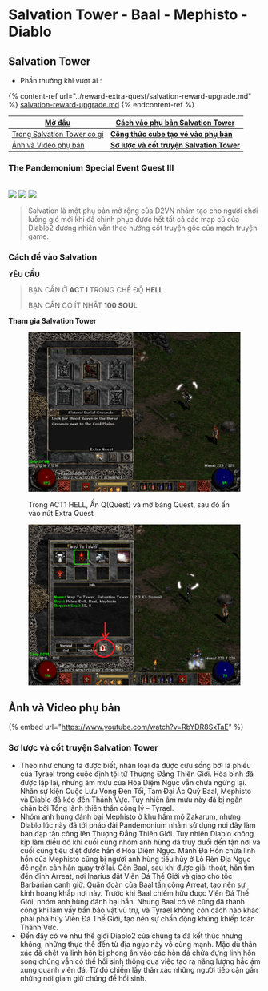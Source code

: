 # Salvation Tower - Baal - Mephisto - Diablo

## Salvation Tower

* Phần thưởng khi vượt ải :

{% content-ref url="../reward-extra-quest/salvation-reward-upgrade.md" %}
[salvation-reward-upgrade.md](../reward-extra-quest/salvation-reward-upgrade.md)
{% endcontent-ref %}

| [Mở đầu](https://diablo2-vn.com/tm/docs/wiki/a/extra-quest-nhiem-vu-mo-rong/salvation-tower/#mo-dau)                      | [**Cách vào phụ bản Salvation Tower**](https://diablo2-vn.com/tm/docs/wiki/a/extra-quest-nhiem-vu-mo-rong/salvation-tower/#salva2)      |
| ------------------------------------------------------------------------------------------------------------------------- | --------------------------------------------------------------------------------------------------------------------------------------- |
| [Trong Salvation Tower có gì](https://diablo2-vn.com/tm/docs/wiki/a/extra-quest-nhiem-vu-mo-rong/salvation-tower/#mo-dau) | [**Công thức cube tạo vé vào phụ bản**](https://diablo2-vn.com/tm/docs/wiki/a/extra-quest-nhiem-vu-mo-rong/salvation-tower/#salva3)     |
| [Ảnh và Video phụ bản](https://diablo2-vn.com/tm/docs/wiki/a/extra-quest-nhiem-vu-mo-rong/salvation-tower/#salva4)        | [**Sơ lược và cốt truyện Salvation Tower**](https://diablo2-vn.com/tm/docs/wiki/a/extra-quest-nhiem-vu-mo-rong/salvation-tower/#salva5) |

### **The Pandemonium Special Event Quest III** <a href="#mo-dau" id="mo-dau"></a>

\
![](https://i0.wp.com/diablo2-vn.com/wp-content/uploads/2020/09/Baal\_28Diablo\_II29.gif?resize=88%2C204\&ssl=1) ![](https://i1.wp.com/diablo2-vn.com/wp-content/uploads/2020/09/Mephisto\_28Diablo\_II29.gif?resize=185%2C171\&ssl=1) ![](https://i1.wp.com/diablo2-vn.com/wp-content/uploads/2020/09/Diablo\_28Diablo\_II29.gif?resize=135%2C158\&ssl=1)

> Salvation là một phụ bản mở rộng của D2VN nhằm tạo cho người chơi luồng gió mới khi đã chinh phục được hết tất cả các map cũ của Diablo2 đương nhiên vẫn theo hướng cốt truyện gốc của mạch truyện game.

### **Cách để vào Salvation** <a href="#salva2" id="salva2"></a>

**YÊU CẦU**

> BẠN CẦN Ở **ACT I** TRONG CHẾ ĐỘ **HELL**
>
> BẠN CẦN CÓ ÍT NHẤT **100 SOUL**

**Tham gia Salvation Tower**

<figure><img src="../../.gitbook/assets/image (32).png" alt=""><figcaption><p>Trong ACT1 HELL, Ấn Q(Quest) và mở bảng Quest, sau đó ấn vào nút Extra Quest</p></figcaption></figure>

<figure><img src="../../.gitbook/assets/image (68).png" alt=""><figcaption></figcaption></figure>

## **Ảnh và Video phụ bản** <a href="#salva4" id="salva4"></a>



{% embed url="https://www.youtube.com/watch?v=RbYDR8SxTaE" %}

### Sơ lược và cốt truyện Salvation Tower <a href="#salva5" id="salva5"></a>

* Theo như chúng ta được biết, nhân loại đã được cứu sống bởi lá phiếu của Tyrael trong cuộc định tội từ Thượng Đẳng Thiên Giới. Hòa bình đã được lập lại, nhưng âm mưu của Hỏa Diệm Ngục vẫn chưa ngừng lại. Nhân sự kiện Cuộc Lưu Vong Đen Tối, Tam Đại Ác Quỷ Baal, Mephisto và Diablo đã kéo đến Thánh Vực. Tuy nhiên âm mưu này đã bị ngăn chặn bởi Tổng lãnh thiên thần công lý – Tyrael.
* Nhóm anh hùng đánh bại Mephisto ở khu hầm mộ Zakarum, nhưng Diablo lúc này đã tới pháo đài Pandemonium nhằm sử dụng nơi đây làm bàn đạp tấn công lên Thượng Đẳng Thiên Giới. Tuy nhiên Diablo không kịp làm điều đó khi cuối cùng nhóm anh hùng đã truy đuổi đến tận nơi và cuối cùng tiêu diệt được hắn ở Hỏa Diệm Ngục. Mảnh Đá Hồn chứa linh hồn của Mephisto cũng bị người anh hùng tiêu hủy ở Lò Rèn Địa Ngục để ngăn cản hắn quay trở lại. Còn Baal, sau khi được giải thoát, hắn tìm đến đỉnh Arreat, nơi Inarius đặt Viên Đá Thế Giới và giao cho tộc Barbarian canh giữ. Quân đoàn của Baal tấn công Arreat, tạo nên sự kinh hoàng khắp nơi này. Trước khi Baal chiếm hữu được Viên Đá Thế Giới, nhóm anh hùng đánh bại hắn. Nhưng Baal có vẻ cũng đã thành công khi làm vấy bẩn bảo vật vũ trụ, và Tyrael không còn cách nào khác phải phá hủy Viên Đá Thế Giới, tạo nên sự chấn động khủng khiếp toàn Thánh Vực.
* Đến đây có vẻ như thế giới Diablo2 của chúng ta đã kết thúc nhưng không, những thực thể đến từ địa ngục này vô cùng mạnh. Mặc dù thân xác đã chết và linh hồn bị phong ấn vào các hòn đá chứa đựng linh hồn song chúng vẫn có thể hồi sinh thông qua việc tạo ra năng lượng hắc ám xung quanh viên đá. Từ đó chiếm lấy thân xác những người tiếp cận gần những nơi giam giữ chúng để hồi sinh.
